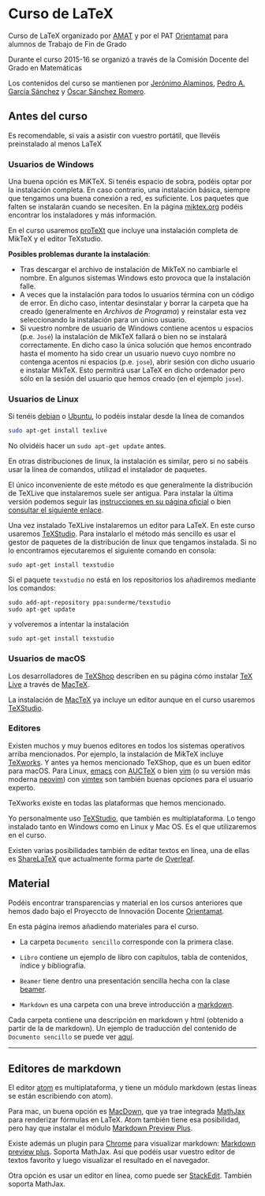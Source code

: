 # Curso de LaTeX

Curso de LaTeX organizado por [AMAT](http://www.ugr.es/~amat/index_archivos/Page412.htm) y por el PAT [Orientamat](https://www.ugr.es/~orientamat/) para alumnos de Trabajo de Fin de Grado

Durante el curso 2015-16 se organizó a través de la Comisión Docente del Grado en Matemáticas

Los contenidos del curso se mantienen por [Jerónimo Alaminos](http://www.ugr.es/~alaminos/), [Pedro A. García Sánchez](http://www.ugr.es/~pedro) y [Óscar Sánchez Romero](http://www.ugr.es/~ossanche).

## Antes del curso

Es recomendable, si vais a asistir con vuestro portátil, que llevéis preinstalado al menos LaTeX

### Usuarios de Windows

Una buena opción es MiKTeX. Si tenéis espacio de sobra, podéis optar por la instalación completa. En caso contrario, una instalación básica, siempre que tengamos una buena conexión a red, es suficiente. Los paquetes que falten se instalarán cuando se necesiten. En la página [miktex.org](http://miktex.org) podéis encontrar los instaladores y más información.

En el curso usaremos [proTeXt](https://tug.org/protext/) que incluye una instalación completa de MikTeX y el editor TeXstudio.

**Posibles problemas durante la instalación**: 

- Tras descargar el archivo de instalación de MikTeX no cambiarle el nombre. En algunos sistemas Windows esto provoca que la instalación falle.
- A veces que la instalación para todos lo usuarios términa con un código de error. En dicho caso, intentar desinstalar y borrar la carpeta que ha creado (generalmente en *Archivos de Programa*) y reinstalar esta vez seleccionando la instalación para un único usuario.
- Si vuestro nombre de usuario de Windows contiene acentos u espacios (p.e. `José`) la instalación de MikTeX fallará o bien no se instalará correctamente. En dicho caso la única solución que hemos encontrado hasta el momento ha sido crear un usuario nuevo cuyo nombre no contenga acentos ni espacios (p.e. `jose`), abrir sesión con dicho usuario e instalar MikTeX. Esto permitirá usar LaTeX en dicho ordenador pero sólo en la sesión del usuario que hemos creado (en el ejemplo `jose`).

### Usuarios de Linux

Si tenéis [debian](https://www.debian.org/index.es.html) o [Ubuntu](http://www.ubuntu.com), lo podéis instalar desde la línea de comandos

```sh
sudo apt-get install texlive
```

No olvidéis hacer un `sudo apt-get update` antes.

En otras distribuciones de linux, la instalación es similar, pero si no sabéis usar la línea de comandos, utilizad el instalador de paquetes.

El único inconveniente de este método es que generalmente la distribución de TeXLive que instalaremos suele ser antigua. Para instalar la última versión podemos seguir las [instrucciones en su página oficial](https://tug.org/texlive/quickinstall.html) o bien [consultar el siguiente enlace](https://wildunix.es/posts/instalar-tex-live-en-ubuntu-mac-os-y-windows/). 

Una vez instalado TeXLive instalaremos un editor para LaTeX. En este curso usaremos [TeXStudio](https://www.texstudio.org/). Para instalarlo el método más sencillo es usar el gestor de paquetes de la distribución de linux que tengamos instalada. Si no lo encontramos ejecutaremos el siguiente comando en consola:

```
sudo apt-get install texstudio
```

Si el paquete `texstudio` no está en los repositorios los añadiremos mediante los comandos:

```
sudo add-apt-repository ppa:sunderme/texstudio
sudo apt-get update
```

y volveremos a intentar la instalación

```
sudo apt-get install texstudio
```

### Usuarios de macOS

Los desarrolladores de [TeXShop](http://pages.uoregon.edu/koch/texshop/index.html) describen en su página cómo instalar [TeX Live](https://www.tug.org/texlive) a través de [MacTeX](https://www.tug.org/mactex).

La instalación de [MacTeX](https://tug.org/mactex/mactex-download.html) ya incluye un editor aunque en el curso usaremos [TeXStudio](http://texstudio.sourceforge.net).

### Editores

Existen muchos y muy buenos editores en todos los sistemas operativos arriba mencionados. Por ejemplo, la instalación de MikTeX incluye [TeXworks](https://www.tug.org/texworks). Y antes ya hemos mencionado TeXShop, que es un buen editor para macOS. Para Linux, [emacs](https://www.gnu.org/software/emacs) con [AUCTeX](https://www.gnu.org/software/auctex) o bien [vim](https://www.vim.org/) (o su versión más moderna [neovim](https://neovim.io/)) con [vimtex](https://github.com/lervag/vimtex) son también buenas opciones para el usuario experto.

TeXworks existe en todas las plataformas que hemos mencionado.

Yo personalmente uso [TeXStudio](http://texstudio.sourceforge.net), que también es multiplataforma. Lo tengo instalado tanto en Windows como en Linux y Mac OS. Es el que utilizaremos en el curso.

Existen varias posibilidades también de editar textos en línea, una de ellas es [ShareLaTeX](https://www.sharelatex.com?r=1412eb69&rm=d&rs=b) que actualmente forma parte de [Overleaf](https://www.overleaf.com/).

## Material

Podéis encontrar transparencias y material en los cursos anteriores que hemos dado bajo el Proyeccto de Innovación Docente [Orientamat](http://www.ugr.es/~orientamat/).

En esta página iremos añadiendo materiales para el curso.

- La carpeta `Documento sencillo` corresponde con la primera clase.

- `Libro` contiene un ejemplo de libro con capítulos, tabla de contenidos, índice y bibliografía.

- `Beamer` tiene dentro una presentación sencilla hecha con la clase [beamer](http://www.ctan.org/tex-archive/macros/latex/contrib/beamer).

- `Markdown` es una carpeta con una breve introducción a [markdown](http://daringfireball.net/projects/markdown).

Cada carpeta contiene una descripción en markdown y html (obtenido a partir de la de markdown). Un ejemplo de traducción del contenido de `Documento sencillo` se puede ver [aquí](http://www.ugr.es/~pedro/latex).

--------------------------------------------------------------------------------

## Editores de markdown

El editor [atom](https://atom.io) es multiplataforma, y tiene un módulo markdown (estas líneas se están escribiendo con atom).

Para mac, un buena opción es [MacDown](http://macdown.uranusjr.com), que ya trae integrada [MathJax](http://www.mathjax.org) para renderizar fórmulas en LaTeX. Atom también tiene esa posibilidad, pero hay que instalar el módulo [Markdown Preview Plus](https://atom.io/packages/markdown-preview-plus).

Existe además un plugin para [Chrome](https://www.google.com/chrome/browser/desktop/index.html) para visualizar markdown: [Markdown preview plus](https://chrome.google.com/webstore/detail/markdown-preview-plus/febilkbfcbhebfnokafefeacimjdckgl). Soporta MathJax. Así que podéis usar vuestro editor de textos favorito y luego visualizar el resultado en el navegador.

Otra opción es usar un editor en línea, como puede ser [StackEdit](https://stackedit.io). También soporta MathJax.
